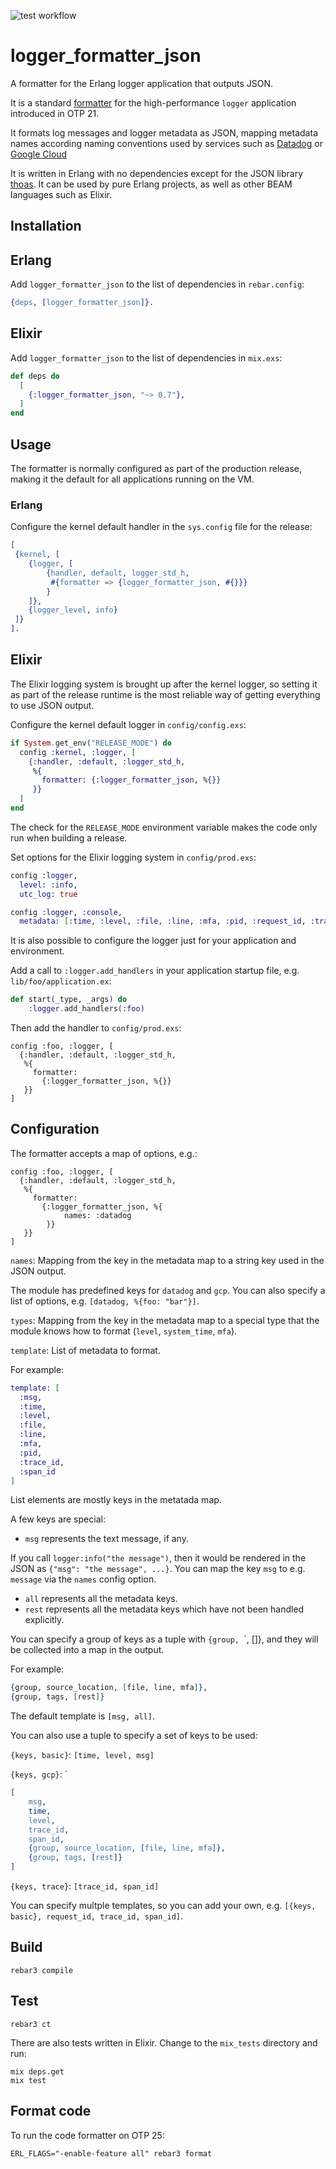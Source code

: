 ![test workflow](https://github.com/reachfh/logger_formatter_json/actions/workflows/test.yml/badge.svg)

# logger_formatter_json

A formatter for the Erlang logger application that outputs JSON.

It is a standard [formatter](https://www.erlang.org/doc/apps/kernel/logger_chapter.html#formatters)
for the high-performance `logger` application introduced in OTP 21.

It formats log messages and logger metadata as JSON, mapping
metadata names according naming conventions used by services such as
[Datadog](https://www.erlang.org/doc/man/logger_formatter.html) or
[Google Cloud](https://cloud.google.com/logging/docs/reference/v2/rest/v2/LogEntry#LogSeverity)

It is written in Erlang with no dependencies except for the JSON library
[thoas](https://github.com/lpil/thoas). It can be used by pure Erlang projects,
as well as other BEAM languages such as Elixir.

## Installation

## Erlang

Add `logger_formatter_json` to the list of dependencies in `rebar.config`:

```erlang
{deps, [logger_formatter_json]}.
```

## Elixir

Add `logger_formatter_json` to the list of dependencies in `mix.exs`:

```elixir
def deps do
  [
    {:logger_formatter_json, "~> 0.7"},
  ]
end
```

## Usage

The formatter is normally configured as part of the production release, making
it the default for all applications running on the VM.

### Erlang

Configure the kernel default handler in the `sys.config` file for the release:

```erlang
[
 {kernel, [
    {logger, [
        {handler, default, logger_std_h,
         #{formatter => {logger_formatter_json, #{}}}
        }
    ]},
    {logger_level, info}
 ]}
].
```

## Elixir

The Elixir logging system is brought up after the kernel logger, so setting it
as part of the release runtime is the most reliable way of getting everything
to use JSON output.

Configure the kernel default logger in `config/config.exs`:

```elixir
if System.get_env("RELEASE_MODE") do
  config :kernel, :logger, [
    {:handler, :default, :logger_std_h,
     %{
       formatter: {:logger_formatter_json, %{}}
     }}
  ]
end
```

The check for the `RELEASE_MODE` environment variable makes the code
only run when building a release.

Set options for the Elixir logging system in `config/prod.exs`:

```elixir
config :logger,
  level: :info,
  utc_log: true

config :logger, :console,
  metadata: [:time, :level, :file, :line, :mfa, :pid, :request_id, :trace_id, :span_id]
```

It is also possible to configure the logger just for your application
and environment.

Add a call to `:logger.add_handlers` in your application startup file, e.g.
`lib/foo/application.ex`:

```elixir
def start(_type, _args) do
    :logger.add_handlers(:foo)
```

Then add the handler to `config/prod.exs`:

```elxixir
config :foo, :logger, [
  {:handler, :default, :logger_std_h,
   %{
     formatter:
       {:logger_formatter_json, %{}}
   }}
]
```

## Configuration

The formatter accepts a map of options, e.g.:

```elxixir
config :foo, :logger, [
  {:handler, :default, :logger_std_h,
   %{
     formatter:
       {:logger_formatter_json, %{
            names: :datadog
        }}
   }}
]
```

`names`: Mapping from the key in the metadata map to a string key used in the JSON output.

The module has predefined keys for `datadog` and `gcp`. You can also specify a
list of options, e.g. `[datadog, %{foo: "bar"}]`.

`types`: Mapping from the key in the metadata map to a special type that the
module knows how to format (`level`, `system_time`, `mfa`).

`template`: List of metadata to format.

For example:

```elixir
template: [
  :msg,
  :time,
  :level,
  :file,
  :line,
  :mfa,
  :pid,
  :trace_id,
  :span_id
]
```

List elements are mostly keys in the metatada map.

A few keys are special:

* `msg` represents the text message, if any.

If you call `logger:info("the message")`, then it would be rendered in the JSON
as `{"msg": "the message", ...}`. You can map the key `msg` to e.g. `message`
via the `names` config option.

* `all` represents all the metadata keys.
* `rest` represents all the metadata keys which have not been handled explicitly.

You can specify a group of keys as a tuple with
`{group, `<key>`, [<list of metadata keys>]}, and they will be collected into a
map in the output.

For example:

```elixir
{group, source_location, [file, line, mfa]},
{group, tags, [rest]}
```

The default template is `[msg, all]`.

You can also use a tuple to specify a set of keys to be used:

`{keys, basic}`: `[time, level, msg]`

`{keys, gcp}`: `
```erlang
[
    msg,
    time,
    level,
    trace_id,
    span_id,
    {group, source_location, [file, line, mfa]},
    {group, tags, [rest]}
]
```

`{keys, trace}`: `[trace_id, span_id]`


You can specify multple templates, so you can add your own, e.g.
`[{keys, basic}, request_id, trace_id, span_id]`.


## Build

```console
rebar3 compile
```

## Test

```console
rebar3 ct
```

There are also tests written in Elixir. Change to the `mix_tests` directory and run:

```console
mix deps.get
mix test
```

## Format code

To run the code formatter on OTP 25:

```console
ERL_FLAGS="-enable-feature all" rebar3 format
```
